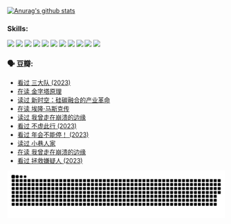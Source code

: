
[![Anurag's github stats](https://github-readme-stats.vercel.app/api?username=w940853815)](https://github.com/anuraghazra/github-readme-stats)

### Skills:

<code><img height="32" src="https://cdn.jsdelivr.net/npm/simple-icons@v5/icons/python.svg"></code>
<code><img height="32" src="https://cdn.jsdelivr.net/npm/simple-icons@v5/icons/javascript.svg"></code>
<code><img height="32" src="https://cdn.jsdelivr.net/npm/simple-icons@v5/icons/django.svg"></code>
<code><img height="32" src="https://cdn.jsdelivr.net/npm/simple-icons@v5/icons/flask.svg"></code>
<code><img height="32" src="https://cdn.jsdelivr.net/npm/simple-icons@v5/icons/vuetify.svg"></code>
<code><img height="32" src="https://cdn.jsdelivr.net/npm/simple-icons@v5/icons/git.svg"></code>
<code><img height="32" src="https://cdn.jsdelivr.net/npm/simple-icons@v5/icons/docker.svg"></code>
<code><img height="32" src="https://cdn.jsdelivr.net/npm/simple-icons@v5/icons/postgresql.svg"></code>
<code><img height="32" src="https://cdn.jsdelivr.net/npm/simple-icons@v5/icons/elasticsearch.svg"></code>
<code><img height="32" src="https://cdn.jsdelivr.net/npm/simple-icons@v5/icons/macos.svg"></code>
<code><img height="32" src="https://cdn.jsdelivr.net/npm/simple-icons@v5/icons/linux.svg"></code>

### 🗣 豆瓣:

<!-- DOUBAN-ACTIVITIES:START -->
- [看过 三大队‎ (2023)](https://www.douban.com/people/136069238/status/4510323325/?_i=07761710)
- [在读 金字塔原理](https://www.douban.com/people/136069238/status/4507497587/?_i=07761710)
- [读过 新时空：硅碳融合的产业革命](https://www.douban.com/people/136069238/status/4506659177/?_i=07761710)
- [在读 埃隆·马斯克传](https://www.douban.com/people/136069238/status/4500417190/?_i=07761710)
- [读过 我曾走在崩溃的边缘](https://www.douban.com/people/136069238/status/4500416754/?_i=07761710)
- [看过 不虚此行‎ (2023)](https://www.douban.com/people/136069238/status/4499973052/?_i=07761710)
- [看过 年会不能停！‎ (2023)](https://www.douban.com/people/136069238/status/4498582002/?_i=07761710)
- [读过 小巷人家](https://www.douban.com/people/136069238/status/4489290935/?_i=07761710)
- [在读 我曾走在崩溃的边缘](https://www.douban.com/people/136069238/status/4489290559/?_i=07761710)
- [看过 拯救嫌疑人‎ (2023)](https://www.douban.com/people/136069238/status/4477421513/?_i=07761710)
<!-- DOUBAN-ACTIVITIES:END -->


![Snake animation](https://raw.githubusercontent.com/w940853815/w940853815/output/github-contribution-grid-snake.svg)

<!--
**w940853815/w940853815** is a ✨ _special_ ✨ repository because its `README.md` (this file) appears on your GitHub profile.

Here are some ideas to get you started:

- 🔭 I’m currently working on ...
- 🌱 I’m currently learning ...
- 👯 I’m looking to collaborate on ...
- 🤔 I’m looking for help with ...
- 💬 Ask me about ...
- 📫 How to reach me: ...
- 😄 Pronouns: ...
- ⚡ Fun fact: ...
-->
